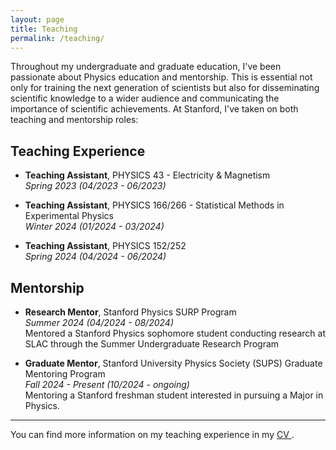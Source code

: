 ```yaml
---
layout: page
title: Teaching
permalink: /teaching/
---
```

<!--
 ***[To be updated]*** 
-->

Throughout my undergraduate and graduate education, I've been passionate about Physics education and mentorship. This is essential not only for training the next generation of scientists but also for disseminating scientific knowledge to a wider audience and communicating the importance of scientific achievements. At Stanford, I've taken on both teaching and mentorship roles:

## Teaching Experience

- **Teaching Assistant**, PHYSICS 43 - Electricity & Magnetism  
  *Spring 2023 (04/2023 - 06/2023)*

- **Teaching Assistant**, PHYSICS 166/266 - Statistical Methods in Experimental Physics  
  *Winter 2024 (01/2024 - 03/2024)*

- **Teaching Assistant**, PHYSICS 152/252  
  *Spring 2024 (04/2024 - 06/2024)*

## Mentorship

- **Research Mentor**, Stanford Physics SURP Program  
  *Summer 2024 (04/2024 - 08/2024)*  
  Mentored a Stanford Physics sophomore student conducting research at SLAC through the Summer Undergraduate Research Program

- **Graduate Mentor**, Stanford University Physics Society (SUPS) Graduate Mentoring Program   
  *Fall 2024 - Present (10/2024 - ongoing)*  
  Mentoring a Stanford freshman student interested in pursuing  a Major in Physics.

---

<div class="cv-link">
    <p>You can find more information on my teaching experience in my <a href="cv_pdf" target="_blank">CV <i class="fas fa-external-link-alt"></i></a>.</p>
</div>